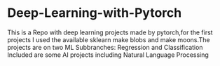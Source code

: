 # Deep-Learning-with-Pytorch
This is a Repo with deep learning projects made by pytorch,for the first projects I used the available sklearn make blobs and make moons.The projects are on two ML Subbranches: Regression and Classification
Included are some AI projects including Natural Language Processing
